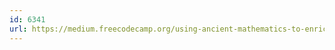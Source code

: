 ```yaml
---
id: 6341
url: https://medium.freecodecamp.org/using-ancient-mathematics-to-enrich-your-design-skills-ac360a83d297
---
```

